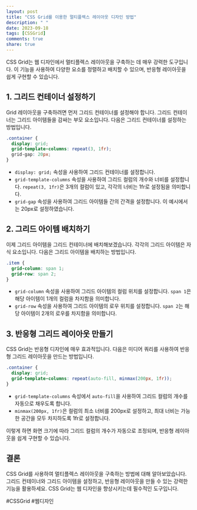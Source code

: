 ```yaml
---
layout: post
title: "CSS Grid를 이용한 멀티플렉스 레이아웃 디자인 방법"
description: " "
date: 2023-09-18
tags: [CSSGrid]
comments: true
share: true
---
```


CSS Grid는 웹 디자인에서 멀티플렉스 레이아웃을 구축하는 데 매우 강력한 도구입니다. 이 기능을 사용하여 다양한 요소를 정렬하고 배치할 수 있으며, 반응형 레이아웃을 쉽게 구현할 수 있습니다.

## 1. 그리드 컨테이너 설정하기

Grid 레이아웃을 구축하려면 먼저 그리드 컨테이너를 설정해야 합니다. 그리드 컨테이너는 그리드 아이템들을 감싸는 부모 요소입니다. 다음은 그리드 컨테이너를 설정하는 방법입니다.

```css
.container {
  display: grid;
  grid-template-columns: repeat(3, 1fr);
  grid-gap: 20px;
}
```

- `display: grid;` 속성을 사용하여 그리드 컨테이너를 설정합니다.
- `grid-template-columns` 속성을 사용하여 그리드 컬럼의 개수와 너비를 설정합니다. `repeat(3, 1fr)`은 3개의 컬럼이 있고, 각각의 너비는 1fr로 설정됨을 의미합니다.
- `grid-gap` 속성을 사용하여 그리드 아이템들 간의 간격을 설정합니다. 이 예시에서는 20px로 설정하였습니다.

## 2. 그리드 아이템 배치하기

이제 그리드 아이템을 그리드 컨테이너에 배치해보겠습니다. 각각의 그리드 아이템은 자식 요소입니다. 다음은 그리드 아이템을 배치하는 방법입니다.

```css
.item {
  grid-column: span 1;
  grid-row: span 2;
}
```

- `grid-column` 속성을 사용하여 그리드 아이템의 컬럼 위치를 설정합니다. `span 1`은 해당 아이템이 1개의 컬럼을 차지함을 의미합니다.
- `grid-row` 속성을 사용하여 그리드 아이템의 로우 위치를 설정합니다. `span 2`는 해당 아이템이 2개의 로우를 차지함을 의미합니다.

## 3. 반응형 그리드 레이아웃 만들기

CSS Grid는 반응형 디자인에 매우 효과적입니다. 다음은 미디어 쿼리를 사용하여 반응형 그리드 레이아웃을 만드는 방법입니다.

```css
.container {
  display: grid;
  grid-template-columns: repeat(auto-fill, minmax(200px, 1fr));
}
```

- `grid-template-columns` 속성에서 `auto-fill`을 사용하여 그리드 컬럼의 개수를 자동으로 채우도록 합니다.
- `minmax(200px, 1fr)`은 컬럼의 최소 너비를 200px로 설정하고, 최대 너비는 가능한 공간을 모두 차지하도록 1fr로 설정합니다.

이렇게 하면 화면 크기에 따라 그리드 컬럼의 개수가 자동으로 조정되며, 반응형 레이아웃을 쉽게 구현할 수 있습니다.

## 결론

CSS Grid를 사용하여 멀티플렉스 레이아웃을 구축하는 방법에 대해 알아보았습니다. 그리드 컨테이너와 그리드 아이템을 설정하고, 반응형 레이아웃을 만들 수 있는 강력한 기능을 활용하세요. CSS Grid는 웹 디자인을 향상시키는데 필수적인 도구입니다.

#CSSGrid #웹디자인